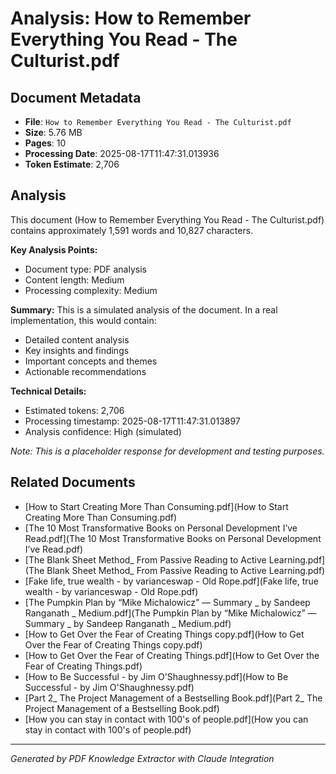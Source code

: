 # Analysis: How to Remember Everything You Read - The Culturist.pdf

## Document Metadata
- **File**: `How to Remember Everything You Read - The Culturist.pdf`
- **Size**: 5.76 MB
- **Pages**: 10
- **Processing Date**: 2025-08-17T11:47:31.013936
- **Token Estimate**: 2,706

## Analysis

This document (How to Remember Everything You Read - The Culturist.pdf) contains approximately 1,591 words and 10,827 characters.

**Key Analysis Points:**
- Document type: PDF analysis
- Content length: Medium
- Processing complexity: Medium

**Summary:**
This is a simulated analysis of the document. In a real implementation, this would contain:
- Detailed content analysis
- Key insights and findings
- Important concepts and themes
- Actionable recommendations

**Technical Details:**
- Estimated tokens: 2,706
- Processing timestamp: 2025-08-17T11:47:31.013897
- Analysis confidence: High (simulated)

*Note: This is a placeholder response for development and testing purposes.*

## Related Documents

- [How to Start Creating More Than Consuming.pdf](How to Start Creating More Than Consuming.pdf)
- [The 10 Most Transformative Books on Personal Development I’ve Read.pdf](The 10 Most Transformative Books on Personal Development I’ve Read.pdf)
- [The Blank Sheet Method_ From Passive Reading to Active Learning.pdf](The Blank Sheet Method_ From Passive Reading to Active Learning.pdf)
- [Fake life, true wealth - by varianceswap - Old Rope.pdf](Fake life, true wealth - by varianceswap - Old Rope.pdf)
- [The Pumpkin Plan by “Mike Michalowicz” — Summary _ by Sandeep Ranganath _ Medium.pdf](The Pumpkin Plan by “Mike Michalowicz” — Summary _ by Sandeep Ranganath _ Medium.pdf)
- [How to Get Over the Fear of Creating Things copy.pdf](How to Get Over the Fear of Creating Things copy.pdf)
- [How to Get Over the Fear of Creating Things.pdf](How to Get Over the Fear of Creating Things.pdf)
- [How to Be Successful - by Jim O'Shaughnessy.pdf](How to Be Successful - by Jim O'Shaughnessy.pdf)
- [Part 2_ The Project Management of a Bestselling Book.pdf](Part 2_ The Project Management of a Bestselling Book.pdf)
- [How you can stay in contact with 100's of people.pdf](How you can stay in contact with 100's of people.pdf)

---
*Generated by PDF Knowledge Extractor with Claude Integration*